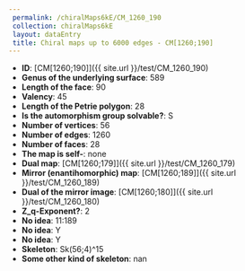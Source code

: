 ```yaml
--- 
 permalink: /chiralMaps6kE/CM_1260_190 
 collection: chiralMaps6kE
 layout: dataEntry
 title: Chiral maps up to 6000 edges - CM[1260;190]
---
```


- **ID**: [CM[1260;190]]({{ site.url }}/test/CM_1260_190)
- **Genus of the underlying surface**: 589
- **Length of the face**: 90
- **Valency**: 45
- **Length of the Petrie polygon**: 28
- **Is the automorphism group solvable?**: S
- **Number of vertices**: 56
- **Number of edges**: 1260
- **Number of faces**: 28
- **The map is self-**: none
- **Dual map**: [CM[1260;179]]({{ site.url }}/test/CM_1260_179)
- **Mirror (enantihomorphic) map**: [CM[1260;189]]({{ site.url }}/test/CM_1260_189)
- **Dual of the mirror image**: [CM[1260;180]]({{ site.url }}/test/CM_1260_180)
- **Z_q-Exponent?**: 2
- **No idea**:  11:189
- **No idea**: Y
- **No idea**: Y
- **Skeleton**: Sk(56;4)^15
- **Some other kind of skeleton**: nan
